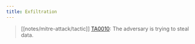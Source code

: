 ```yaml
---
title: Exfiltration
---
```


> [[notes/mitre-attack/tactic]] [TA0010](https://attack.mitre.org/tactics/TA0010/): The adversary is trying to steal data.